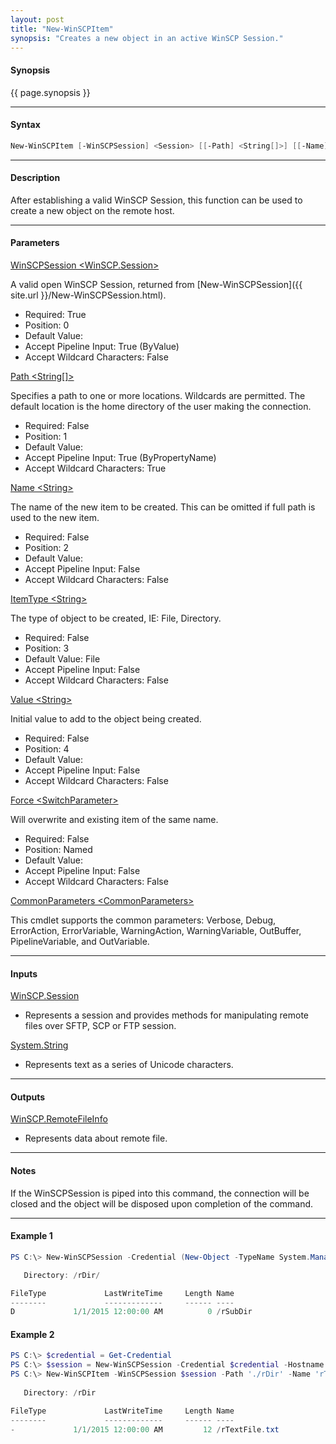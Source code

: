 ```yaml
---
layout: post
title: "New-WinSCPItem"
synopsis: "Creates a new object in an active WinSCP Session."
---
```


#### **Synopsis**

{{ page.synopsis }}

---

#### **Syntax**

```powershell
New-WinSCPItem [-WinSCPSession] <Session> [[-Path] <String[]>] [[-Name] <String>] [[-ItemType] <String>] [[-Value] <String>] [-Force] [-WhatIf] [-Confirm] [<CommonParameters>]
```

---

#### **Description**

After establishing a valid WinSCP Session, this function can be used to create a new object on the remote host.

---

#### **Parameters**

[WinSCPSession \<WinSCP.Session\>](http://winscp.net/eng/docs/library_session)

A valid open WinSCP Session, returned from [New-WinSCPSession]({{ site.url }}/New-WinSCPSession.html).

* Required: True
* Position: 0
* Default Value:
* Accept Pipeline Input: True (ByValue)
* Accept Wildcard Characters: False

[Path \<String\[\]\>](http://winscp.net/eng/docs/library_session_getfileinfo)

Specifies a path to one or more locations. Wildcards are permitted. The default location is the home directory of the user making the connection.

* Required: False
* Position: 1
* Default Value:
* Accept Pipeline Input: True (ByPropertyName)
* Accept Wildcard Characters: True

[Name \<String\>](https://msdn.microsoft.com/en-us/library/system.string(v=vs.110).aspx)

The name of the new item to be created. This can be omitted if full path is used to the new item.

* Required: False
* Position: 2
* Default Value:
* Accept Pipeline Input: False
* Accept Wildcard Characters: False

[ItemType \<String\>](https://msdn.microsoft.com/en-us/library/system.string(v=vs.110).aspx)

The type of object to be created, IE: File, Directory.

* Required: False
* Position: 3
* Default Value: File
* Accept Pipeline Input: False
* Accept Wildcard Characters: False

[Value \<String\>](https://msdn.microsoft.com/en-us/library/system.string(v=vs.110).aspx)

Initial value to add to the object being created.

* Required: False
* Position: 4
* Default Value:
* Accept Pipeline Input: False
* Accept Wildcard Characters: False

[Force \<SwitchParameter\>](https://msdn.microsoft.com/en-us/library/system.management.automation.switchparameter(v=vs.85).aspx)

Will overwrite and existing item of the same name.

* Required: False
* Position: Named
* Default Value:
* Accept Pipeline Input: False
* Accept Wildcard Characters: False

[CommonParameters \<CommonParameters\>](http://go.microsoft.com/fwlink/?LinkID=113216)

This cmdlet supports the common parameters: Verbose, Debug, ErrorAction, ErrorVariable, WarningAction, WarningVariable, OutBuffer, PipelineVariable, and OutVariable.

---

#### **Inputs**

[WinSCP.Session](http://winscp.net/eng/docs/library_session)

* Represents a session and provides methods for manipulating remote files over SFTP, SCP or FTP session.

[System.String](https://msdn.microsoft.com/en-us/library/system.string(v=vs.110).aspx)

* Represents text as a series of Unicode characters.

---

#### **Outputs**

[WinSCP.RemoteFileInfo](http://winscp.net/eng/docs/library_remotefileinfo)

* Represents data about remote file.

---

#### **Notes**

If the WinSCPSession is piped into this command, the connection will be closed and the object will be disposed upon completion of the command.

---

#### **Example 1**

```powershell
PS C:\> New-WinSCPSession -Credential (New-Object -TypeName System.Managemnet.Automation.PSCredential -ArgumentList $env:USERNAME, (New-Object -TypeName System.Security.SecureString)) -HostName $env:COMPUTERNAME -Protocol Ftp | New-WinSCPItem-Path '/rDir/rSubDir' -ItemType Directory

   Directory: /rDir/

FileType             LastWriteTime     Length Name
--------             -------------     ------ ----
D             1/1/2015 12:00:00 AM          0 /rSubDir
```

#### **Example 2**

```powershell
PS C:\> $credential = Get-Credential
PS C:\> $session = New-WinSCPSession -Credential $credential -Hostname 'myftphost.org' -SshHostKeyFingerprint 'ssh-rsa 1024 xx:xx:xx:xx:xx:xx:xx:xx:xx:xx:xx:xx:xx:xx:xx:xx'
PS C:\> New-WinSCPItem -WinSCPSession $session -Path './rDir' -Name 'rTextFile.txt' -ItemType File -Value 'Hello World!'
   
   Directory: /rDir

FileType             LastWriteTime     Length Name
--------             -------------     ------ ----
-             1/1/2015 12:00:00 AM         12 /rTextFile.txt
```
